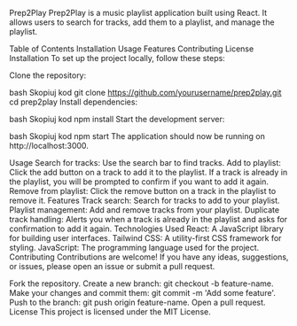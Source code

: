 Prep2Play
Prep2Play is a music playlist application built using React. It allows users to search for tracks, add them to a playlist, and manage the playlist.

Table of Contents
Installation
Usage
Features
Contributing
License
Installation
To set up the project locally, follow these steps:

Clone the repository:

bash
Skopiuj kod
git clone https://github.com/yourusername/prep2play.git
cd prep2play
Install dependencies:

bash
Skopiuj kod
npm install
Start the development server:

bash
Skopiuj kod
npm start
The application should now be running on http://localhost:3000.

Usage
Search for tracks: Use the search bar to find tracks.
Add to playlist: Click the add button on a track to add it to the playlist. If a track is already in the playlist, you will be prompted to confirm if you want to add it again.
Remove from playlist: Click the remove button on a track in the playlist to remove it.
Features
Track search: Search for tracks to add to your playlist.
Playlist management: Add and remove tracks from your playlist.
Duplicate track handling: Alerts you when a track is already in the playlist and asks for confirmation to add it again.
Technologies Used
React: A JavaScript library for building user interfaces.
Tailwind CSS: A utility-first CSS framework for styling.
JavaScript: The programming language used for the project.
Contributing
Contributions are welcome! If you have any ideas, suggestions, or issues, please open an issue or submit a pull request.

Fork the repository.
Create a new branch: git checkout -b feature-name.
Make your changes and commit them: git commit -m 'Add some feature'.
Push to the branch: git push origin feature-name.
Open a pull request.
License
This project is licensed under the MIT License.
